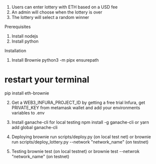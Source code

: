 1. Users can enter lottery with ETH based on a USD fee
2. An admin will choose when the lottery is over
3. The lottery will select a random winner

Prerequisites
1. Install nodejs
2. Install python

Installation
1. Install Brownie
python3 -m pipx ensurepath
# restart your terminal
pip install eth-brownie

2. Get a WEB3_INFURA_PROJECT_ID by getting a free trial Infura, get PRIVATE_KEY from metamask wallet and add your environments variables to .env 

3. Install ganache-cli for local testing
npm install -g ganache-cli
or
yarn add global ganache-cli

4. Deploying
brownie run scripts/deploy.py (on local test net)
or
brownie run scripts/deploy_lottery.py --network "network_name" (on testnet)

5. Testing
brownie test (on local testnet)
or
brownie test --netwrok "network_name" (on testnet)




